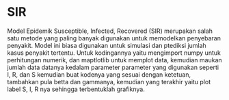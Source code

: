 # SIR
Model Epidemik Susceptible, Infected, Recovered (SIR) merupakan salah satu metode yang paling banyak digunakan untuk memodelkan penyebaran penyakit. Model ini biasa digunakan untuk simulasi dan ptediksi jumlah kasus penyakit tertentu. Untuk kodingannya yaitu mengimport numpy untuk perhitungan numerik, dan maptlotlib untuk memplot data, kemudian maukan jumlah data datanya kedalam parameter parameter yang digunakan seperti I, R, dan S kemudian buat kodenya yang sesuai dengan ketetuan, tambahkan pula betta dan gammanya, kemudian yang terakhir yaitu plot label S, I, R nya sehingga terbentuklah grafiknya.

